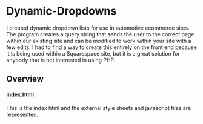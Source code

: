 # Dynamic-Dropdowns

<p>I created dynamic dropdown lists for use in automotive ecommerce sites. The program creates a query string that sends the user to the correct page within our existing site and can be modified to work within your site with a few edits. I had to find a way to create this entirely on the front end because it is being used within a Squarespace site, but it is a great solution for anybody that is not interested in using PHP.</p>

<h2>Overview</h2>

<h4>
index.html
</h4>

<p>
This is the index html and the external style sheets and javascript files are represented.
</p>
